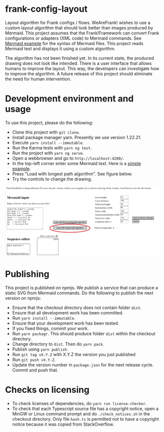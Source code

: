# frank-config-layout

Layout algorithm for Frank configs / flows. WeAreFrank! wishes to use a custom layout algorithm that should look better than images produced by Mermaid. This project assumes that the Frank!Framework can convert Frank configurations or adapters (XML code) to Mermaid commands. See [Mermaid example](src/assets/mermaid.txt) for the syntax of Mermaid files. This project reads Mermaid text and displays it using a custom algorithm.

The algorithm has not been finished yet. In its current state, the produced drawing does not look like intended. There is a user interface that allows humans to improve the layout. This way, the developers can investigate how to improve the algorithm. A future release of this project should eliminate the need for human intervention.

# Development environment and usage

To use this project, please do the following:
* Clone this project with `git clone`.
* Install package manager yarn. Presently we use version 1.22.21.
* Execute `yarn install --immutable`.
* Run the Karma tests with `yarn ng test`.
* Run the project with `yarn ng serve`.
* Open a webbrowser and go to `http://localhost:4200/`.
* In the top-left corner enter some Mermaid text. Here is a [simple example](src/assets/simpleMermaid.txt).
* Press "Load with longest path algorithm". See figure below.
* Try the controls to change the drawing.

![Load Mermaid](./readme-pictures/loadMermaid.jpg)

# Publishing

This project is published on npmjs. We publish a service that can produce a static SVG from Mermaid commands. Do the following to publish the next version on npmjs:

* Ensure that the checkout directory does not contain folder `dist`.
* Ensure that all development work has been committed.
* Run `yarn install --immutable`.
* Ensure that your development work has been tested.
* If you fixed things, commit your work.
* Run `yarn packagr`. This should produce folder `dist` within the checkout directory.
* Change directory to `dist`. Then do `yarn pack`.
* Publish using `yarn publish`.
* Run `git tag vX.Y.Z` with X.Y.Z the version you just published
* Run `git push vX.Y.Z`.
* Update the version number in `package.json` for the next release cycle. Commit and push that.

# Checks on licensing

* To check licenses of dependencies, do `yarn run license-checker`.
* To check that each Typescript source file has a copyright notice, open a MinGW or Linux command prompt and do `./check_notices.sh` in the checkout directory. Only file `hash.ts` is permitted not to have a copyright notice because it was copied from StackOverflow.


